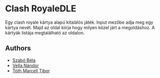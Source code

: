 
# Clash RoyaleDLE


Egy clash royale kártya alapú kitalálós játék. Input mezőbe adja meg egy kártya nevét. Majd az oldal kiírja hogy milyen közel járt a megoldáshoz. A kártyák listája megtalálható az oldalon.


## Authors

- [Szabó Béla](https://www.github.com/octokatherine)
- [Vella Nándor](https://github.com/RandomAssMonkey)
- [Tóth Marcell Tibor](https://github.com/marcifelkialtojel)

